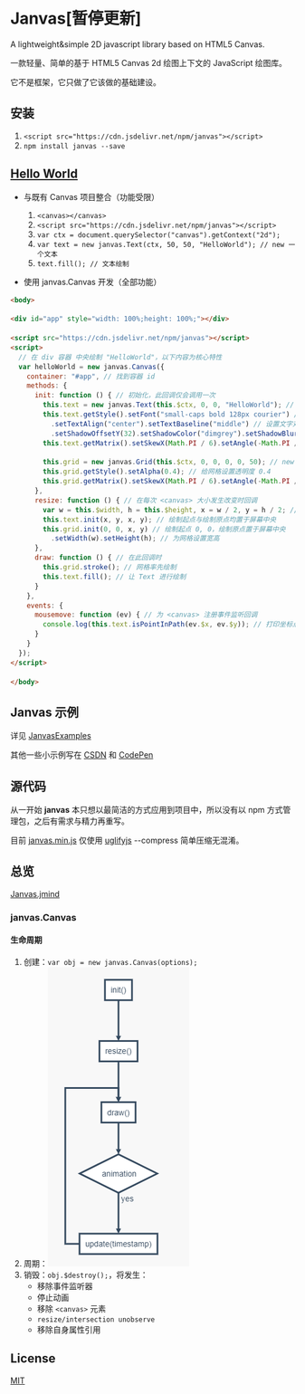 # Janvas\[暂停更新\]

A lightweight&amp;simple 2D javascript library based on HTML5 Canvas.

一款轻量、简单的基于 HTML5 Canvas 2d 绘图上下文的 JavaScript 绘图库。

它不是框架，它只做了它该做的基础建设。

## 安装

1. `<script src="https://cdn.jsdelivr.net/npm/janvas"></script>`
2. `npm install janvas --save`

## [Hello World](https://jarenchow.github.io/JanvasExamples/html/hello_world.html)

- 与既有 Canvas 项目整合（功能受限）
  1. `<canvas></canvas>`
  2. `<script src="https://cdn.jsdelivr.net/npm/janvas"></script>`
  3. `var ctx = document.querySelector("canvas").getContext("2d");`
  4. `var text = new janvas.Text(ctx, 50, 50, "HelloWorld"); // new 一个文本`
  5. `text.fill(); // 文本绘制`

- 使用 janvas.Canvas 开发（全部功能）

```html
<body>

<div id="app" style="width: 100%;height: 100%;"></div>

<script src="https://cdn.jsdelivr.net/npm/janvas"></script>
<script>
  // 在 div 容器 中央绘制 "HelloWorld"，以下内容为核心特性
  var helloWorld = new janvas.Canvas({
    container: "#app", // 找到容器 id
    methods: {
      init: function () { // 初始化，此回调仅会调用一次
        this.text = new janvas.Text(this.$ctx, 0, 0, "HelloWorld"); // new 一个 Text
        this.text.getStyle().setFont("small-caps bold 128px courier") // 设置字体
          .setTextAlign("center").setTextBaseline("middle") // 设置文字对齐
          .setShadowOffsetY(32).setShadowColor("dimgrey").setShadowBlur(5); // 设置阴影
        this.text.getMatrix().setSkewX(Math.PI / 6).setAngle(-Math.PI / 6); // 设置变形

        this.grid = new janvas.Grid(this.$ctx, 0, 0, 0, 0, 50); // new 一个网格
        this.grid.getStyle().setAlpha(0.4); // 给网格设置透明度 0.4
        this.grid.getMatrix().setSkewX(Math.PI / 6).setAngle(-Math.PI / 6); // 变形
      },
      resize: function () { // 在每次 <canvas> 大小发生改变时回调
        var w = this.$width, h = this.$height, x = w / 2, y = h / 2; // 中心点
        this.text.init(x, y, x, y); // 绘制起点与绘制原点均置于屏幕中央
        this.grid.init(0, 0, x, y) // 绘制起点 0, 0，绘制原点置于屏幕中央
          .setWidth(w).setHeight(h); // 为网格设置宽高
      },
      draw: function () { // 在此回调时
        this.grid.stroke(); // 网格率先绘制
        this.text.fill(); // 让 Text 进行绘制
      }
    },
    events: {
      mousemove: function (ev) { // 为 <canvas> 注册事件监听回调
        console.log(this.text.isPointInPath(ev.$x, ev.$y)); // 打印坐标点是否处于图形内部
      }
    }
  });
</script>

</body>
```

## Janvas 示例

详见 [JanvasExamples](https://github.com/JarenChow/JanvasExamples)

其他一些小示例写在 [CSDN](https://blog.csdn.net/M3oM3oChong) 和 [CodePen](https://codepen.io/jarenchow)

## 源代码

从一开始 **janvas** 本只想以最简洁的方式应用到项目中，所以没有以 npm 方式管理包，之后有需求与精力再重写。

目前 [janvas.min.js](./dist/janvas.min.js) 仅使用 [uglifyjs](https://github.com/mishoo/UglifyJS) --compress 简单压缩无混淆。

## 总览

[Janvas.jmind](./doc/README.md)

### janvas.Canvas

#### 生命周期

1. 创建：`var obj = new janvas.Canvas(options);`
2. 周期：![lifecircle](./doc/lifecircle.png)
3. 销毁：`obj.$destroy();`，将发生：
   - 移除事件监听器
   - 停止动画
   - 移除 `<canvas>` 元素
   - `resize/intersection unobserve`
   - 移除自身属性引用

## License

[MIT](https://opensource.org/licenses/MIT)
